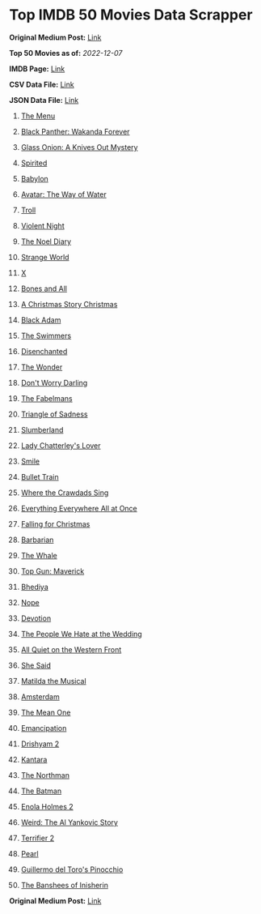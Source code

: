 # Top IMDB 50 Movies Data Scrapper

**Original Medium Post:** [Link](https://medium.com/@nishantsahoo/which-movie-should-i-watch-5c83a3c0f5b1) 

**Top 50 Movies as of:** _2022-12-07_

**IMDB Page:** [Link](http://www.imdb.com/search/title?release_date=2022,2022&title_type=feature)

**CSV Data File:** [Link](/Data/data.csv)

**JSON Data File:** [Link](/Data/data.json)

1. [The Menu](https://www.imdb.com/title/tt9764362/?ref_=adv_li_tt)

2. [Black Panther: Wakanda Forever](https://www.imdb.com/title/tt9114286/?ref_=adv_li_tt)

3. [Glass Onion: A Knives Out Mystery](https://www.imdb.com/title/tt11564570/?ref_=adv_li_tt)

4. [Spirited](https://www.imdb.com/title/tt10999120/?ref_=adv_li_tt)

5. [Babylon](https://www.imdb.com/title/tt10640346/?ref_=adv_li_tt)

6. [Avatar: The Way of Water](https://www.imdb.com/title/tt1630029/?ref_=adv_li_tt)

7. [Troll](https://www.imdb.com/title/tt11116912/?ref_=adv_li_tt)

8. [Violent Night](https://www.imdb.com/title/tt12003946/?ref_=adv_li_tt)

9. [The Noel Diary](https://www.imdb.com/title/tt13007592/?ref_=adv_li_tt)

10. [Strange World](https://www.imdb.com/title/tt10298840/?ref_=adv_li_tt)

11. [X](https://www.imdb.com/title/tt13560574/?ref_=adv_li_tt)

12. [Bones and All](https://www.imdb.com/title/tt10168670/?ref_=adv_li_tt)

13. [A Christmas Story Christmas](https://www.imdb.com/title/tt17220704/?ref_=adv_li_tt)

14. [Black Adam](https://www.imdb.com/title/tt6443346/?ref_=adv_li_tt)

15. [The Swimmers](https://www.imdb.com/title/tt8745676/?ref_=adv_li_tt)

16. [Disenchanted](https://www.imdb.com/title/tt1596342/?ref_=adv_li_tt)

17. [The Wonder](https://www.imdb.com/title/tt9288822/?ref_=adv_li_tt)

18. [Don't Worry Darling](https://www.imdb.com/title/tt10731256/?ref_=adv_li_tt)

19. [The Fabelmans](https://www.imdb.com/title/tt14208870/?ref_=adv_li_tt)

20. [Triangle of Sadness](https://www.imdb.com/title/tt7322224/?ref_=adv_li_tt)

21. [Slumberland](https://www.imdb.com/title/tt13320662/?ref_=adv_li_tt)

22. [Lady Chatterley's Lover](https://www.imdb.com/title/tt14369780/?ref_=adv_li_tt)

23. [Smile](https://www.imdb.com/title/tt15474916/?ref_=adv_li_tt)

24. [Bullet Train](https://www.imdb.com/title/tt12593682/?ref_=adv_li_tt)

25. [Where the Crawdads Sing](https://www.imdb.com/title/tt9411972/?ref_=adv_li_tt)

26. [Everything Everywhere All at Once](https://www.imdb.com/title/tt6710474/?ref_=adv_li_tt)

27. [Falling for Christmas](https://www.imdb.com/title/tt14715170/?ref_=adv_li_tt)

28. [Barbarian](https://www.imdb.com/title/tt15791034/?ref_=adv_li_tt)

29. [The Whale](https://www.imdb.com/title/tt13833688/?ref_=adv_li_tt)

30. [Top Gun: Maverick](https://www.imdb.com/title/tt1745960/?ref_=adv_li_tt)

31. [Bhediya](https://www.imdb.com/title/tt14099334/?ref_=adv_li_tt)

32. [Nope](https://www.imdb.com/title/tt10954984/?ref_=adv_li_tt)

33. [Devotion](https://www.imdb.com/title/tt7693316/?ref_=adv_li_tt)

34. [The People We Hate at the Wedding](https://www.imdb.com/title/tt9071456/?ref_=adv_li_tt)

35. [All Quiet on the Western Front](https://www.imdb.com/title/tt1016150/?ref_=adv_li_tt)

36. [She Said](https://www.imdb.com/title/tt14807308/?ref_=adv_li_tt)

37. [Matilda the Musical](https://www.imdb.com/title/tt3447590/?ref_=adv_li_tt)

38. [Amsterdam](https://www.imdb.com/title/tt10304142/?ref_=adv_li_tt)

39. [The Mean One](https://www.imdb.com/title/tt20853816/?ref_=adv_li_tt)

40. [Emancipation](https://www.imdb.com/title/tt12530246/?ref_=adv_li_tt)

41. [Drishyam 2](https://www.imdb.com/title/tt15501640/?ref_=adv_li_tt)

42. [Kantara](https://www.imdb.com/title/tt15327088/?ref_=adv_li_tt)

43. [The Northman](https://www.imdb.com/title/tt11138512/?ref_=adv_li_tt)

44. [The Batman](https://www.imdb.com/title/tt1877830/?ref_=adv_li_tt)

45. [Enola Holmes 2](https://www.imdb.com/title/tt14641788/?ref_=adv_li_tt)

46. [Weird: The Al Yankovic Story](https://www.imdb.com/title/tt17076046/?ref_=adv_li_tt)

47. [Terrifier 2](https://www.imdb.com/title/tt10403420/?ref_=adv_li_tt)

48. [Pearl](https://www.imdb.com/title/tt18925334/?ref_=adv_li_tt)

49. [Guillermo del Toro's Pinocchio](https://www.imdb.com/title/tt1488589/?ref_=adv_li_tt)

50. [The Banshees of Inisherin](https://www.imdb.com/title/tt11813216/?ref_=adv_li_tt)

**Original Medium Post:** [Link](https://medium.com/@nishantsahoo/which-movie-should-i-watch-5c83a3c0f5b1) 
